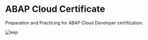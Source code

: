 # ABAP Cloud Certificate

Preparation and Practicing for ABAP Cloud Developer certification.

![kép](https://github.com/attilaberencsi/abapcloudcertificate/assets/20442467/caaf77b0-7cf2-4456-832f-a1ea69022658)

